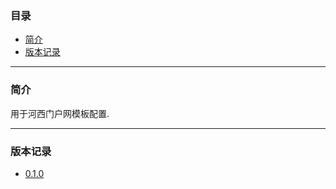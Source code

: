 ### 目录

* [简介](#abstract)
* [版本记录](#version)

---

### <a name="abstract">简介</a>

用于河西门户网模板配置.

---

### <a name="version">版本记录</a>

* [0.1.0](./Docs/Version/0.1.0.md "0.1.0")